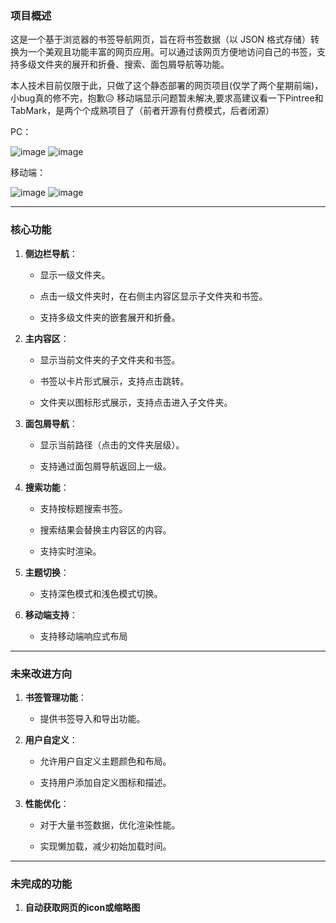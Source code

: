 ### **项目概述**

这是一个基于浏览器的书签导航网页，旨在将书签数据（以 JSON 格式存储）转换为一个美观且功能丰富的网页应用。可以通过该网页方便地访问自己的书签，支持多级文件夹的展开和折叠、搜索、面包屑导航等功能。

本人技术目前仅限于此，只做了这个静态部署的网页项目(仅学了两个星期前端)，小bug真的修不完，抱歉😥
移动端显示问题暂未解决,要求高建议看一下Pintree和TabMark，是两个个成熟项目了（前者开源有付费模式，后者闭源）

PC：

![image](https://github.com/user-attachments/assets/1432c882-c63b-47f2-b9ca-db3199253dee)      ![image](https://github.com/user-attachments/assets/26f70f91-5ec9-4585-a94f-52c690f5f0bc)


移动端：

![image](https://github.com/user-attachments/assets/a8302f6e-0dca-49bc-80ee-8792ba725fca)      ![image](https://github.com/user-attachments/assets/7267e7e6-5ff6-423e-85ef-ac670c1d2f31)


* * *

### **核心功能**

1. **侧边栏导航**：
   
   * 显示一级文件夹。
   
   * 点击一级文件夹时，在右侧主内容区显示子文件夹和书签。
   
   * 支持多级文件夹的嵌套展开和折叠。

2. **主内容区**：
   
   * 显示当前文件夹的子文件夹和书签。
   
   * 书签以卡片形式展示，支持点击跳转。
   
   * 文件夹以图标形式展示，支持点击进入子文件夹。

3. **面包屑导航**：
   
   * 显示当前路径（点击的文件夹层级）。
   
   * 支持通过面包屑导航返回上一级。

4. **搜索功能**：
   
   * 支持按标题搜索书签。
   
   * 搜索结果会替换主内容区的内容。
  
   * 支持实时渲染。

5. **主题切换**：
   
   * 支持深色模式和浅色模式切换。

6. **移动端支持**：
   
   * 支持移动端响应式布局

* * *

### **未来改进方向**

1. **书签管理功能**：
   
   * 提供书签导入和导出功能。

2. **用户自定义**：
   
   * 允许用户自定义主题颜色和布局。
   
   * 支持用户添加自定义图标和描述。

4. **性能优化**：
   
   * 对于大量书签数据，优化渲染性能。
   
   * 实现懒加载，减少初始加载时间。

---

### **未完成的功能**

1. **自动获取网页的icon或缩略图**
